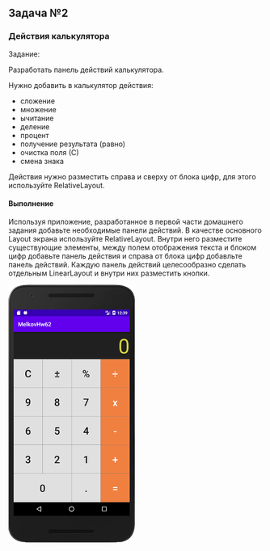## Задача №2
### Действия калькулятора
Задание:

Разработать панель действий калькулятора.

Нужно добавить в калькулятор действия:
- сложение
- множение
- ычитание
- деление
- процент
- получение результата (равно)
- очистка поля (С)
- смена знака

Действия нужно разместить справа и сверху от блока цифр, для этого используйте RelativeLayout.

#### Выполнение

Используя приложение, разработанное в первой части домашнего задания добавьте необходимые панели действий. В качестве основного Layout экрана используйте RelativeLayout. Внутри него разместите существующие элементы, между полем отображения текста и блоком цифр добавьте панель действия и справа от блока цифр добавльте панель действий. Каждую панель действий целесообразно сделать отдельным LinearLayout и внутри них разместить кнопки.

![](screen.png)